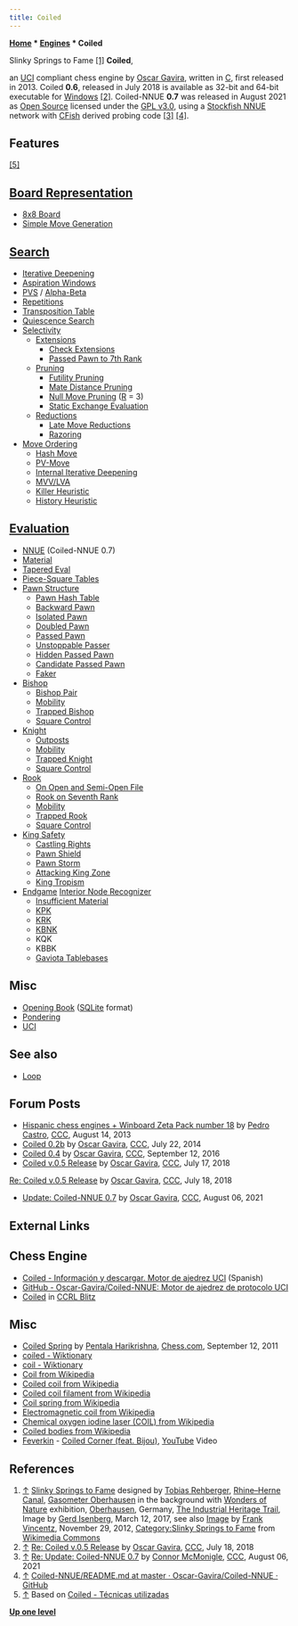 ```yaml
---
title: Coiled
---
```

**[Home](Home "Home") * [Engines](Engines "Engines") * Coiled**

[](File:SlinkySpringstoFame.jpg) Slinky Springs to Fame <a id="cite-note-1" href="#cite-ref-1">[1]</a>
**Coiled**,

an [UCI](UCI "UCI") compliant chess engine by [Oscar Gavira](index.php?title=Oscar_Gavira&action=edit&redlink=1 "Oscar Gavira (page does not exist)"), written in [C](C "C"), first released in 2013. Coiled **0.6**, released in July 2018 is available as 32-bit and 64-bit executable for [Windows](Windows "Windows") <a id="cite-note-2" href="#cite-ref-2">[2]</a>. Coiled-NNUE **0.7** was released in August 2021 as [Open Source](Category:Open_Source "Category:Open Source") licensed under the [GPL v3.0](Free_Software_Foundation#GPL "Free Software Foundation"), using a [Stockfish NNUE](Stockfish_NNUE "Stockfish NNUE") network with [CFish](CFish "CFish") derived probing code <a id="cite-note-3" href="#cite-ref-3">[3]</a> <a id="cite-note-4" href="#cite-ref-4">[4]</a>.

## Features

<a id="cite-note-5" href="#cite-ref-5">[5]</a>

## [Board Representation](Board_Representation "Board Representation")

- [8x8 Board](8x8_Board "8x8 Board")
- [Simple Move Generation](Move_Generation "Move Generation")

## [Search](Search "Search")

- [Iterative Deepening](Iterative_Deepening "Iterative Deepening")
- [Aspiration Windows](Aspiration_Windows "Aspiration Windows")
- [PVS](Principal_Variation_Search "Principal Variation Search") / [Alpha-Beta](Alpha-Beta "Alpha-Beta")
- [Repetitions](Repetitions "Repetitions")
- [Transposition Table](Transposition_Table "Transposition Table")
- [Quiescence Search](Quiescence_Search "Quiescence Search")
- [Selectivity](Selectivity "Selectivity")
  - [Extensions](Extensions "Extensions")
    - [Check Extensions](Check_Extensions "Check Extensions")
    - [Passed Pawn to 7th Rank](Passed_Pawn_Extensions "Passed Pawn Extensions")
  - [Pruning](Pruning "Pruning")
    - [Futility Pruning](Futility_Pruning "Futility Pruning")
    - [Mate Distance Pruning](Mate_Distance_Pruning "Mate Distance Pruning")
    - [Null Move Pruning](Null_Move_Pruning "Null Move Pruning") ([R](Depth_Reduction_R "Depth Reduction R") = 3)
    - [Static Exchange Evaluation](Static_Exchange_Evaluation "Static Exchange Evaluation")
  - [Reductions](Reductions "Reductions")
    - [Late Move Reductions](Late_Move_Reductions "Late Move Reductions")
    - [Razoring](Razoring "Razoring")
- [Move Ordering](Move_Ordering "Move Ordering")
  - [Hash Move](Hash_Move "Hash Move")
  - [PV-Move](PV-Move "PV-Move")
  - [Internal Iterative Deepening](Internal_Iterative_Deepening "Internal Iterative Deepening")
  - [MVV/LVA](MVV-LVA "MVV-LVA")
  - [Killer Heuristic](Killer_Heuristic "Killer Heuristic")
  - [History Heuristic](History_Heuristic "History Heuristic")

## [Evaluation](Evaluation "Evaluation")

- [NNUE](NNUE "NNUE") (Coiled-NNUE 0.7)
- [Material](Material "Material")
- [Tapered Eval](Tapered_Eval "Tapered Eval")
- [Piece-Square Tables](Piece-Square_Tables "Piece-Square Tables")
- [Pawn Structure](Pawn_Structure "Pawn Structure")
  - [Pawn Hash Table](Pawn_Hash_Table "Pawn Hash Table")
  - [Backward Pawn](Backward_Pawn "Backward Pawn")
  - [Isolated Pawn](Isolated_Pawn "Isolated Pawn")
  - [Doubled Pawn](Doubled_Pawn "Doubled Pawn")
  - [Passed Pawn](Passed_Pawn "Passed Pawn")
  - [Unstoppable Passer](Unstoppable_Passer "Unstoppable Passer")
  - [Hidden Passed Pawn](Hidden_Passed_Pawn "Hidden Passed Pawn")
  - [Candidate Passed Pawn](Candidate_Passed_Pawn "Candidate Passed Pawn")
  - [Faker](Faker "Faker")
- [Bishop](Evaluation_of_Pieces#Bishop "Evaluation of Pieces")
  - [Bishop Pair](Bishop_Pair "Bishop Pair")
  - [Mobility](Mobility "Mobility")
  - [Trapped Bishop](Trapped_Pieces "Trapped Pieces")
  - [Square Control](Square_Control "Square Control")
- [Knight](Evaluation_of_Pieces#Knight "Evaluation of Pieces")
  - [Outposts](Outposts "Outposts")
  - [Mobility](Mobility "Mobility")
  - [Trapped Knight](Trapped_Pieces "Trapped Pieces")
  - [Square Control](Square_Control "Square Control")
- [Rook](Evaluation_of_Pieces#Rook "Evaluation of Pieces")
  - [On Open and Semi-Open File](Rook_on_Open_File "Rook on Open File")
  - [Rook on Seventh Rank](Rook_on_Seventh "Rook on Seventh")
  - [Mobility](Mobility "Mobility")
  - [Trapped Rook](Trapped_Pieces "Trapped Pieces")
  - [Square Control](Square_Control "Square Control")
- [King Safety](King_Safety "King Safety")
  - [Castling Rights](Castling_Rights "Castling Rights")
  - [Pawn Shield](King_Safety#PawnShield "King Safety")
  - [Pawn Storm](King_Safety#PawnStorm "King Safety")
  - [Attacking King Zone](King_Safety#Attacking "King Safety")
  - [King Tropism](King_Safety#KingTropism "King Safety")
- [Endgame](Endgame "Endgame") [Interior Node Recognizer](Interior_Node_Recognizer "Interior Node Recognizer")
  - [Insufficient Material](Material#InsufficientMaterial "Material")
  - [KPK](KPK "KPK")
  - [KRK](KRK "KRK")
  - [KBNK](KBNK_Endgame "KBNK Endgame")
  - KQK
  - KBBK
  - [Gaviota Tablebases](Gaviota_Tablebases "Gaviota Tablebases")

## Misc

- [Opening Book](Opening_Book "Opening Book") ([SQLite](https://en.wikipedia.org/wiki/SQLite) format)
- [Pondering](Pondering "Pondering")
- [UCI](UCI "UCI")

## See also

- [Loop](</Loop_(Program)> "Loop (Program)")

## Forum Posts

- [Hispanic chess engines + Winboard Zeta Pack number 18](http://www.talkchess.com/forum/viewtopic.php?t=48965) by [Pedro Castro](Pedro_Castro "Pedro Castro"), [CCC](CCC "CCC"), August 14, 2013
- [Coiled 0.2b](http://www.talkchess.com/forum/viewtopic.php?t=53044) by [Oscar Gavira](index.php?title=Oscar_Gavira&action=edit&redlink=1 "Oscar Gavira (page does not exist)"), [CCC](CCC "CCC"), July 22, 2014
- [Coiled 0.4](http://www.talkchess.com/forum/viewtopic.php?t=61406) by [Oscar Gavira](index.php?title=Oscar_Gavira&action=edit&redlink=1 "Oscar Gavira (page does not exist)"), [CCC](CCC "CCC"), September 12, 2016
- [Coiled v.0.5 Release](http://www.talkchess.com/forum3/viewtopic.php?f=2&t=68009) by [Oscar Gavira](index.php?title=Oscar_Gavira&action=edit&redlink=1 "Oscar Gavira (page does not exist)"), [CCC](CCC "CCC"), July 17, 2018

[Re: Coiled v.0.5 Release](http://www.talkchess.com/forum3/viewtopic.php?f=2&t=68009&start=3) by [Oscar Gavira](index.php?title=Oscar_Gavira&action=edit&redlink=1 "Oscar Gavira (page does not exist)"), [CCC](CCC "CCC"), July 18, 2018

- [Update: Coiled-NNUE 0.7](http://www.talkchess.com/forum3/viewtopic.php?f=2&t=77887) by [Oscar Gavira](index.php?title=Oscar_Gavira&action=edit&redlink=1 "Oscar Gavira (page does not exist)"), [CCC](CCC "CCC"), August 06, 2021

## External Links

## Chess Engine

- [Coiled - Información y descargar. Motor de ajedrez UCI](http://www.oscargavira.es/?sec=Coiled_Informacion) (Spanish)
- [GitHub - Oscar-Gavira/Coiled-NNUE: Motor de ajedrez de protocolo UCI](https://github.com/Oscar-Gavira/Coiled-NNUE)
- [Coiled](http://www.computerchess.org.uk/ccrl/404/cgi/compare_engines.cgi?family=Coiled&print=Rating+list&print=Results+table&print=LOS+table&print=Ponder+hit+table&print=Eval+difference+table&print=Comopp+gamenum+table&print=Overlap+table&print=Score+with+common+opponents) in [CCRL Blitz](CCRL "CCRL")

## Misc

- [Coiled Spring](https://www.chess.com/article/view/coiled-spring) by [Pentala Harikrishna](https://en.wikipedia.org/wiki/Pentala_Harikrishna), [Chess.com](index.php?title=Chess.com&action=edit&redlink=1 "Chess.com (page does not exist)"), September 12, 2011
- [coiled - Wiktionary](https://en.wiktionary.org/wiki/coiled)
- [coil - Wiktionary](https://en.wiktionary.org/wiki/coil)
- [Coil from Wikipedia](https://en.wikipedia.org/wiki/Coil)
- [Coiled coil from Wikipedia](https://en.wikipedia.org/wiki/Coiled_coil)
- [Coiled coil filament from Wikipedia](https://en.wikipedia.org/wiki/Incandescent_light_bulb#Coiled_coil_filament)
- [Coil spring from Wikipedia](https://en.wikipedia.org/wiki/Coil_spring)
- [Electromagnetic coil from Wikipedia](https://en.wikipedia.org/wiki/Electromagnetic_coil)
- [Chemical oxygen iodine laser (COIL) from Wikipedia](https://en.wikipedia.org/wiki/Chemical_oxygen_iodine_laser)
- [Coiled bodies from Wikipedia](https://en.wikipedia.org/wiki/Cajal_body)
- [Feverkin](https://www.marmosetmusic.com/artists/feverkin) - [Coiled Corner (feat. Bijou)](https://www.marmosetmusic.com/browse/18451-coiled-corner-feat-bijou), [YouTube](https://en.wikipedia.org/wiki/YouTube) Video

## References

1. <a id="cite-ref-1" href="#cite-note-1">↑</a> [Slinky Springs to Fame](https://de.wikipedia.org/wiki/Emscherkunst.2010#Slinky_Springs_to_Fame) designed by [Tobias Rehberger](https://en.wikipedia.org/wiki/Tobias_Rehberger), [Rhine–Herne Canal](https://en.wikipedia.org/wiki/Rhine%E2%80%93Herne_Canal), [Gasometer Oberhausen](https://en.wikipedia.org/wiki/Gasometer_Oberhausen) in the background with [Wonders of Nature](https://www.gasometer.de/en/exhibitions/wonders-of-nature) exhibition, [Oberhausen](https://en.wikipedia.org/wiki/Oberhausen), Germany, [The Industrial Heritage Trail](Category:Industrial_Heritage_Trail "Category:Industrial Heritage Trail"), Image by [Gerd Isenberg](Gerd_Isenberg "Gerd Isenberg"), March 12, 2017, see also [Image](https://commons.wikimedia.org/wiki/File:Oberhausen_-_Kaisergarten_-_Slinky_30_ies.jpg) by [Frank Vincentz](https://commons.wikimedia.org/wiki/User:Ies/L_Oberhausen), November 29, 2012, [Category:Slinky Springs to Fame](https://commons.wikimedia.org/wiki/Category:Slinky_Springs_to_Fame) from [Wikimedia Commons](https://en.wikipedia.org/wiki/Wikimedia_Commons)
1. <a id="cite-ref-2" href="#cite-note-2">↑</a> [Re: Coiled v.0.5 Release](http://www.talkchess.com/forum3/viewtopic.php?f=2&t=68009&start=3) by [Oscar Gavira](index.php?title=Oscar_Gavira&action=edit&redlink=1 "Oscar Gavira (page does not exist)"), [CCC](CCC "CCC"), July 18, 2018
1. <a id="cite-ref-3" href="#cite-note-3">↑</a> [Re: Update: Coiled-NNUE 0.7](http://www.talkchess.com/forum3/viewtopic.php?f=2&t=77887&start=5) by [Connor McMonigle](Connor_McMonigle "Connor McMonigle"), [CCC](CCC "CCC"), August 06, 2021
1. <a id="cite-ref-4" href="#cite-note-4">↑</a> [Coiled-NNUE/README.md at master · Oscar-Gavira/Coiled-NNUE · GitHub](https://github.com/Oscar-Gavira/Coiled-NNUE/blob/master/nnue/README.md)
1. <a id="cite-ref-5" href="#cite-note-5">↑</a> Based on [Coiled - Técnicas utilizadas](http://www.oscargavira.es/?sec=Coiled_Tecnicas)

**[Up one level](Engines "Engines")**

